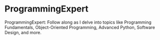 # ProgrammingExpert
ProgrammingExpert: Follow along as I delve into topics like Programming Fundamentals, Object-Oriented Programming, Advanced Python, Software Design, and more.
